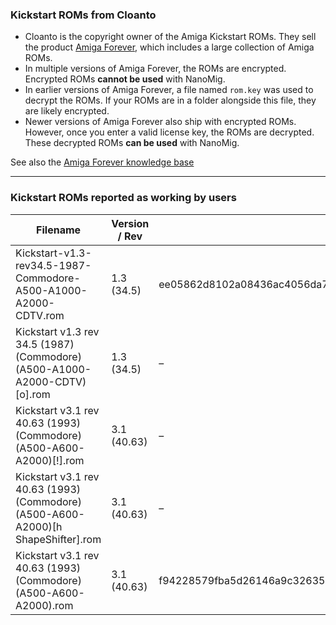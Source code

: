 ### Kickstart ROMs from Cloanto

* Cloanto is the copyright owner of the Amiga Kickstart ROMs.
  They sell the product [Amiga Forever](https://www.amigaforever.com/), which includes a large collection of Amiga ROMs.
* In multiple versions of Amiga Forever, the ROMs are encrypted. Encrypted ROMs **cannot be used** with NanoMig.
* In earlier versions of Amiga Forever, a file named `rom.key` was used to decrypt the ROMs. If your ROMs are in a folder alongside this file, they are likely encrypted.
* Newer versions of Amiga Forever also ship with encrypted ROMs. However, once you enter a valid license key, the ROMs are decrypted. These decrypted ROMs **can be used** with NanoMig.

See also the [Amiga Forever knowledge base](https://www.amigaforever.com/kb/16-128)

---

### Kickstart ROMs reported as working by users

Filename | Version / Rev | SHA256 | MD5 | Status
-- | -- | -- | -- | --
Kickstart-v1.3-rev34.5-1987-Commodore-A500-A1000-A2000-CDTV.rom | 1.3 (34.5) | ee05862d8102a08436ac4056da7d549db31625c7d47b24dfb7b3c9a5c113ca53 | – | ✅ Works
Kickstart v1.3 rev 34.5 (1987)(Commodore)(A500-A1000-A2000-CDTV)[o].rom | 1.3 (34.5) | – | 192d6d950d0ed3df8040b788502831c2 | ✅ Works
Kickstart v3.1 rev 40.63 (1993)(Commodore)(A500-A600-A2000)[!].rom | 3.1 (40.63) | – | e40a5dfb3d017ba8779faba30cbd1c8e | ✅ Works
Kickstart v3.1 rev 40.63 (1993)(Commodore)(A500-A600-A2000)[h ShapeShifter].rom | 3.1 (40.63) | – | b7fac88c1065fd3994b66e23041c7354 | ✅ Works
Kickstart v3.1 rev 40.63 (1993)(Commodore)(A500-A600-A2000).rom | 3.1 (40.63) | f94228579fba5d26146a9c32635edb04584f5b24eb57c87756c966694d006621 | – | ❌ Not working

